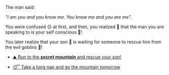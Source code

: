  The man said:

 *"I am you and you know me. You know me and you are me".*

 You were confused 😕 at first, and then, you realized 🤯 that the man you are speaking to is your self conscious 🧠!

 You later realize that your son 👦 is waiting for someone to rescue him from the evil goblins 👺!

- [⛰️ Run to the ***secret mountain*** and rescue your son!](../4/2.md)

- [😴 Take a long nap and go the mountain tomorrow](1-BC.md)